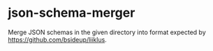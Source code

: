 # json-schema-merger

Merge JSON schemas in the given directory into format expected by https://github.com/bsideup/liiklus.